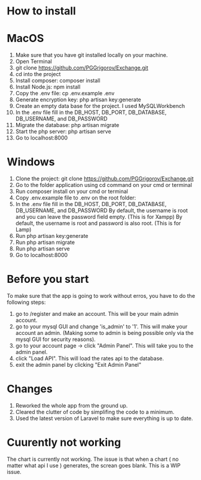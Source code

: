 **How to install**
====================
**MacOS**
====================
1. Make sure that you have git installed locally on your machine.
2. Open Terminal
3. git clone https://github.com/PGGrigorov/Exchange.git
4. cd into the project
5. Install composer: composer install
6. Install Node.js: npm install
7. Copy the .env file: cp .env.example .env
8. Generate encryption key: php artisan key:generate
9. Create an empty data base for the project. I used MySQLWorkbench
10. In the .env file fill in the DB_HOST, DB_PORT, DB_DATABASE, DB_USERNAME, and DB_PASSWORD
11. Migrate the database: php artisan migrate
12. Start the php server: php artisan serve
13. Go to localhost:8000


**Windows**
====================
1. Clone the project: git clone https://github.com/PGGrigorov/Exchange.git
2. Go to the folder application using cd command on your cmd or terminal
3. Run composer install on your cmd or terminal
4. Copy .env.example file to .env on the root folder:
5. In the .env file fill in the DB_HOST, DB_PORT, DB_DATABASE, DB_USERNAME, and DB_PASSWORD
By default, the username is root and you can leave the password field empty. (This is for Xampp)
By default, the username is root and password is also root. (This is for Lamp)
6. Run php artisan key:generate
7. Run php artisan migrate
8. Run php artisan serve
9. Go to localhost:8000


**Before you start**
====================
To make sure that the app is going to work without erros, you have to do the following steps:
1. go to /register and make an account. This will be your main admin account.
2. go to your mysql GUI and change 'is_admin' to '1'. This will make your account an admin. (Making some to admin is being possible only via the mysql GUI for security reasons).
3. go to your account page -> click "Admin Panel". This will take you to the admin panel.
4. click "Load API". This will load the rates api to the database.
5. exit the admin panel by clicking "Exit Admin Panel"

**Changes**
====================
1. Reworked the whole app from the ground up.
2. Cleared the clutter of code by simplifing the code to a minimum. 
3. Used the latest version of Laravel to make sure everything is up to date.

**Cuurently not working**
====================
The chart is currently not working. The issue is that when a chart ( no matter what api I use ) generates, the screan goes blank.
This is a WIP issue.